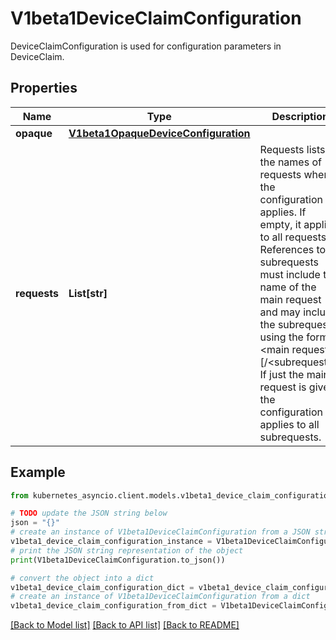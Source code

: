# V1beta1DeviceClaimConfiguration

DeviceClaimConfiguration is used for configuration parameters in DeviceClaim.

## Properties

Name | Type | Description | Notes
------------ | ------------- | ------------- | -------------
**opaque** | [**V1beta1OpaqueDeviceConfiguration**](V1beta1OpaqueDeviceConfiguration.md) |  | [optional] 
**requests** | **List[str]** | Requests lists the names of requests where the configuration applies. If empty, it applies to all requests.  References to subrequests must include the name of the main request and may include the subrequest using the format &lt;main request&gt;[/&lt;subrequest&gt;]. If just the main request is given, the configuration applies to all subrequests. | [optional] 

## Example

```python
from kubernetes_asyncio.client.models.v1beta1_device_claim_configuration import V1beta1DeviceClaimConfiguration

# TODO update the JSON string below
json = "{}"
# create an instance of V1beta1DeviceClaimConfiguration from a JSON string
v1beta1_device_claim_configuration_instance = V1beta1DeviceClaimConfiguration.from_json(json)
# print the JSON string representation of the object
print(V1beta1DeviceClaimConfiguration.to_json())

# convert the object into a dict
v1beta1_device_claim_configuration_dict = v1beta1_device_claim_configuration_instance.to_dict()
# create an instance of V1beta1DeviceClaimConfiguration from a dict
v1beta1_device_claim_configuration_from_dict = V1beta1DeviceClaimConfiguration.from_dict(v1beta1_device_claim_configuration_dict)
```
[[Back to Model list]](../README.md#documentation-for-models) [[Back to API list]](../README.md#documentation-for-api-endpoints) [[Back to README]](../README.md)


